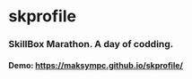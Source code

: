 # skprofile
### SkillBox Marathon. A day of codding.

#### Demo: https://maksympc.github.io/skprofile/
